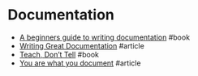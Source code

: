# Documentation

- [A beginners guide to writing documentation](http://docs.writethedocs.org/writing/beginners-guide-to-docs) #book
- [Writing Great Documentation](https://jacobian.org/writing/great-documentation) #article
- [Teach, Don’t Tell](http://stevelosh.com/blog/2013/09/teach-dont-tell) #book
- [You are what you document](https://www.ybrikman.com/writing/2014/05/05/you-are-what-you-document) #article
